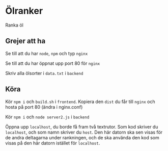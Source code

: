 # Ölranker

Ranka öl


## Grejer att ha
Se till att du har `node`, `npm` och typ `nginx` 

Se till att du har öppnat upp port 80 för `nginx`

Skriv alla ölsorter i `data.txt` i `backend`

## Köra
Kör `npm i` och `build.sh` i `frontend`. Kopiera den `dist` du får 
till `nginx` och hosta på port 80 (ändra i nginx.conf)

Kör `npm i` och `node server2.js` i `backend`

Öppna upp `localhost`, du borde få fram två textrutor. Som kod skriver du 
`localhost`, och som namn skriver du `host`. Den här datorn ska sen visas 
för de andra deltagarna under rankningen, och de ska använda den kod som 
visas på den här datorn istället för `localhost`. 
